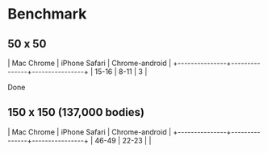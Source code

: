 # Benchmark

## 50 x 50

|  Mac Chrome   | iPhone Safari | Chrome-android |
+---------------+---------------+----------------+
|     15-16     |      8-11     |        3       |

Done


## 150 x 150 (137,000 bodies)

|  Mac Chrome   | iPhone Safari | Chrome-android |
+---------------+---------------+----------------+
|     46-49     |      22-23    |                |
